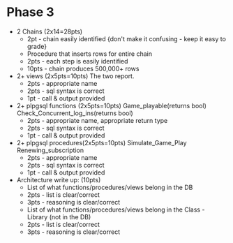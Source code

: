 # Phase  3

- 2 Chains (2x14=28pts)
    - 2pt - chain easily identified {don't make it confusing - keep it easy to grade}
    - Procedure that inserts rows for entire chain
    - 2pts - each step is easily identified 
    - 10pts - chain produces 500,000+ rows
- 2+ views  (2x5pts=10pts) The two report. 
    - 2pts - appropriate name
    - 2pts - sql syntax is correct
    - 1pt - call & output provided
- 2+ plpgsql functions (2x5pts=10pts) Game_playable(returns bool) Check_Concurrent_log_ins(returns bool)
    - 2pts - appropriate name, appropriate return type
    - 2pts - sql syntax is correct
    - 1pt - call & output provided
- 2+ plpgsql procedures(2x5pts=10pts) Simulate_Game_Play Renewing_subscription 
    - 2pts - appropriate name
    - 2pts - sql syntax is correct
    - 1pt - call & output provided
- Architecture write up: (10pts)
    - List of what functions/procedures/views belong in the DB
    - 2pts - list is clear/correct
    - 3pts - reasoning is clear/correct
    - List of what functions/procedures/views belong in the Class   - Library (not in the DB)
    - 2pts - list is clear/correct
    - 3pts - reasoning is clear/correct